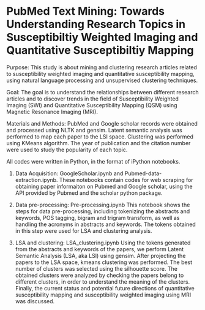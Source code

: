 # PubMed Text Mining: Towards Understanding Research Topics in Susceptibiltiy Weighted Imaging and Quantitative Susceptibiltiy Mapping
Purpose: This study is about mining and clustering research articles related to susceptibility weighted imaging and quantitative susceptibility mapping, using natural language processing and unsupervised clustering techniques. 

Goal: The goal is to understand the relationships between different research articles and to discover trends in the field of Susceptibility Weighted Imaging (SWI) and Quantitative Susceptibility Mapping (QSM) using Magnetic Resonance Imaging (MRI). 

Materials and Methods: PubMed and Google scholar records were obtained and processed using NLTK and gensim. Latent semantic analysis was performed to map each paper to the LSI space. Clustering was performed using KMeans algorithm. The year of publication and the citation number were used to study the popularity of each topic. 

All codes were written in Python, in the format of iPython notebooks. 

1. Data Acquisition: GoogleScholar.ipynb and Pubmed-data-extraction.ipynb. 
These notebooks contain codes for web scraping for obtaining paper informaiton on Pubmed and Google scholar, using the API provided by Pubmed and the scholar python package.

2. Data pre-processing: Pre-processing.ipynb
This notebook shows the steps for data pre-processing, including tokenizing the abstracts and keywords, POS tagging, bigram and trigram transform, as well as handling the acronyms in abstracts and keywords. The tokens obtained in this step were used for LSA and clustering analysis. 

3. LSA and clustering: LSA_clustering.ipynb
Using the tokens generated from the abstracts and keywords of the papers, we perform Latent Semantic Analysis (LSA, aka LSI) using gensim. After projecting the papers to the LSA space, kmeans clustering was performed. The best number of clusters was selected using the silhouette score. The obtained clusters were analyzed by checking the papers belong to different clusters, in order to understand the meaning of the clusters. Finally, the current status and potential future directions of quantitative susceptibility mapping and susceptibility weighted imaging using MRI was discussed.
